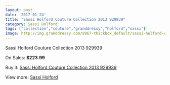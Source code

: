 ```yaml
---
layout: post
date: '2017-01-24'
title: "Sassi Holford Couture Collection 2013 929939"
category: Sassi Holford
tags: ["collection","couture","granddressy","holford","sassi"]
image: http://img.granddressy.com/8967-thickbox_default/sassi-holford-couture-collection-2013-929939.jpg
---
```

Sassi Holford Couture Collection 2013 929939

On Sales: **$223.99**
<a href="https://www.granddressy.com/en/sassi-holford/8197-sassi-holford-couture-collection-2013-929939.html"><amp-img layout="responsive" width="600" height="600" src="//img.granddressy.com/8967-thickbox_default/sassi-holford-couture-collection-2013-929939.jpg" alt="Sassi Holford Couture Collection 2013 929939 0" /></a>

Buy it: [Sassi Holford Couture Collection 2013 929939](https://www.granddressy.com/en/sassi-holford/8197-sassi-holford-couture-collection-2013-929939.html "Sassi Holford Couture Collection 2013 929939")

View more: [Sassi Holford](https://www.granddressy.com/en/157-sassi-holford "Sassi Holford")